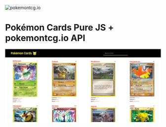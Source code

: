 ![pokemontcg.io](https://pokemontcg.io/static/media/pokemon-minimalist.30bc8a16.png)

# Pokémon Cards Pure JS + pokemontcg.io API

![Pokémon Cards](https://github.com/Fyrrj/pokemon_cards_pureJS/blob/8fe08ec5b09166c72d1f8bc124efc6de96bd7368/imgs/mainView.PNG)
